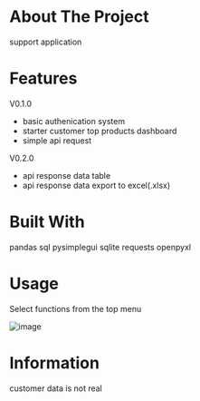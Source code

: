 # About The Project
support application

# Features

V0.1.0
- basic authenication system
- starter customer top products dashboard
- simple api request

V0.2.0
- api response data table
- api response data export to excel(.xlsx)

# Built With
pandas
sql
pysimplegui
sqlite
requests
openpyxl

# Usage
Select functions from the top menu

![image](https://github.com/arthurfy/support-app/assets/96949660/cb61c831-b6c1-4a0a-80a8-1459be5a48f1)

# Information
customer data is not real 

